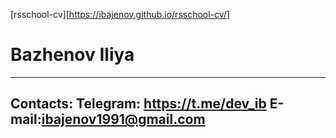 [rsschool-cv][https://ibajenov.github.io/rsschool-cv/]

# Bazhenov Iliya

*** 
## Contacts: Telegram: https://t.me/dev_ib E-mail:ibajenov1991@gmail.com
